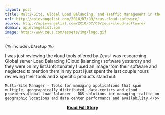 ```yaml
---
layout: post
title: Multi-Site, Global Load Balancing, and Traffic Management in the Clouds
url: http://apievangelist.com/2010/07/09/zeus-cloud-software/
source: http://apievangelist.com/2010/07/09/zeus-cloud-software/
domain: apievangelist.com
image: http://www.zeus.com/assets/img/logo.gif
---
```

{% include JB/setup %}<p>I was just reviewing the cloud tools offered by Zeus.I was researching Global server Load Balancing (Cloud Balancing) software yesterday and they were on my list.Unfortunately I used an image from their software and neglected to mention them in my post.I just spent the last couple hours reviewing their tools and 3 specific products stand out:

	Multi-Site Manager - Tools for managing applications that span multiple, geographically distributed, data-centers and cloud providers.Global Load Balancer - DNS solutions for managing traffic on geographic locations and data center performance and availability.</p>
<center><p><a href="http://apievangelist.com/2010/07/09/zeus-cloud-software/" style='padding:25px; font-sze:18px; font-weight: bold;'>Read Full Story</a></p></center>
